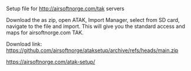 Setup file for http://airsoftnorge.com/tak servers

Download the as zip, open ATAK, Import Manager, select from SD card, navigate to the file and import.
This will give you the standard access and maps for airsoftnorge.com TAK.

Download link: https://github.com/airsoftnorge/ataksetup/archive/refs/heads/main.zip

https://airsoftnorge.com/atak-setup/
